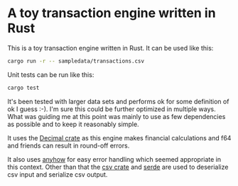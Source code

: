 # A toy transaction engine written in Rust

This is a toy transaction engine written in Rust. It can be used like this:

```sh
cargo run -r -- sampledata/transactions.csv
```

Unit tests can be run like this:

```sh
cargo test
```

It's been tested with larger data sets and performs ok for some definition of ok I guess :-). I'm sure this could be further optimized in multiple ways. What was guiding me at this point was mainly to use as few dependencies as possible and to keep it reasonably simple.

It uses the [Decimal crate](https://crates.io/crates/rust_decimal) as this engine makes financial calculations and f64 and friends can result in round-off errors.

It also uses [anyhow](https://crates.io/crates/anyhow) for easy error handling which seemed appropriate in this context. Other than that the [csv crate](https://crates.io/crates/anyhow) and [serde](https://crates.io/crates/anyhow) are used to deserialize csv input and serialize csv output.
